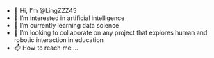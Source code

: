 - 👋 Hi, I’m @LingZZZ45
- 👀 I’m interested in artificial intelligence
- 🌱 I’m currently learning data science
- 💞️ I’m looking to collaborate on any project that explores human and robotic interaction in education
- 📫 How to reach me ...

<!---
LingZZZ45/LingZZZ45 is a ✨ special ✨ repository because its `README.md` (this file) appears on your GitHub profile.
You can click the Preview link to take a look at your changes.
--->

